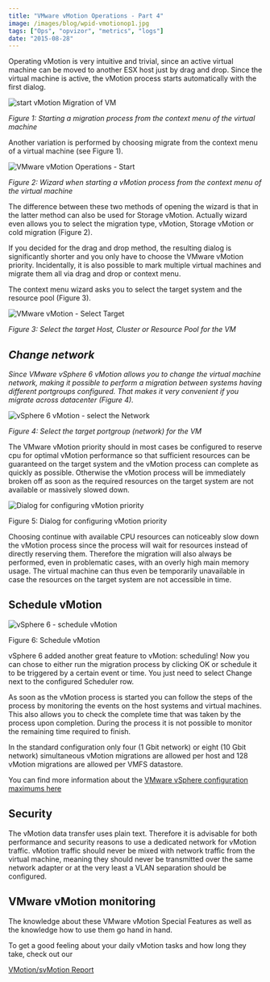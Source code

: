 ```yaml
---
title: "VMware vMotion Operations - Part 4"
image: /images/blog/wpid-vmotionop1.jpg
tags: ["Ops", "opvizor", "metrics", "logs"]
date: "2015-08-28"
---
```


Operating vMotion is very intuitive and trivial, since an active virtual machine can be moved to another ESX host just by drag and drop. Since the virtual machine is active, the vMotion process starts automatically with the first dialog.

![start vMotion Migration of VM](/images/blog/wpid-vmotionop1.jpg)

_Figure 1: Starting a migration process from the context menu of the virtual machine_

Another variation is performed by choosing migrate from the context menu of a virtual machine (see Figure 1).

![VMware vMotion Operations - Start](/images/blog/wpid-vmotionop2.jpg)

_Figure 2: Wizard when starting a vMotion process from the context menu of the virtual machine_

The difference between these two methods of opening the wizard is that in the latter method can also be used for Storage vMotion. Actually wizard even allows you to select the migration type, vMotion, Storage vMotion or cold migration (Figure 2).

If you decided for the drag and drop method, the resulting dialog is significantly shorter and you only have to choose the VMware vMotion priority. Incidentally, it is also possible to mark multiple virtual machines and migrate them all via drag and drop or context menu.

The context menu wizard asks you to select the target system and the resource pool (Figure 3).  

![VMware vMotion - Select Target](/images/blog/wpid-vmotionop3.jpg)

_Figure 3: Select the target Host, Cluster or Resource Pool for the VM_

## _Change network_

_Since VMware vSphere 6 vMotion allows you to change the virtual machine network, making it possible to perform a migration between systems having different portgroups configured. That makes it very convenient if you migrate across datacenter (Figure 4)._

![vSphere 6 vMotion - select the Network](/images/blog/wpid-vmotionop4.jpg)

_Figure 4: Select the target portgroup (network) for the VM_

The VMware vMotion priority should in most cases be configured to reserve cpu for optimal vMotion performance so that sufficient resources can be guaranteed on the target system and the vMotion process can complete as quickly as possible. Otherwise the vMotion process will be immediately broken off as soon as the required resources on the target system are not available or massively slowed down.

![Dialog for configuring vMotion priority](/images/blog/wpid-vmotionop51.jpg)

Figure 5: Dialog for configuring vMotion priority

Choosing continue with available CPU resources can noticeably slow down the vMotion process since the process will wait for resources instead of directly reserving them. Therefore the migration will also always be performed, even in problematic cases, with an overly high main memory usage. The virtual machine can thus even be temporarily unavailable in case the resources on the target system are not accessible in time.

## Schedule vMotion

![vSphere 6 - schedule vMotion](/images/blog/wpid-vmotionop6.jpg)

Figure 6: Schedule vMotion

vSphere 6 added another great feature to vMotion: scheduling! Now you can chose to either run the migration process by clicking OK or schedule it to be triggered by a certain event or time. You just need to select Change next to the configured Scheduler row.

As soon as the vMotion process is started you can follow the steps of the process by monitoring the events on the host systems and virtual machines. This also allows you to check the complete time that was taken by the process upon completion. During the process it is not possible to monitor the remaining time required to finish.

In the standard configuration only four (1 Gbit network) or eight (10 Gbit network) simultaneous vMotion migrations are allowed per host and 128 vMotion migrations are allowed per VMFS datastore.

You can find more information about the [VMware vSphere configuration maximums here](https://www.vmware.com/pdf/vsphere6/r60/vsphere-60-configuration-maximums.pdf "VMware vSphere configuration maximums here")

## Security

The vMotion data transfer uses plain text. Therefore it is advisable for both performance and security reasons to use a dedicated network for vMotion traffic. vMotion traffic should never be mixed with network traffic from the virtual machine, meaning they should never be transmitted over the same network adapter or at the very least a VLAN separation should be configured.

## VMware vMotion monitoring

The knowledge about these VMware vMotion Special Features as well as the knowledge how to use them go hand in hand.

To get a good feeling about your daily vMotion tasks and how long they take, check out our 

[VMotion/svMotion Report](https://www.opvizor.com/register "VMotion/svMotion Report")
